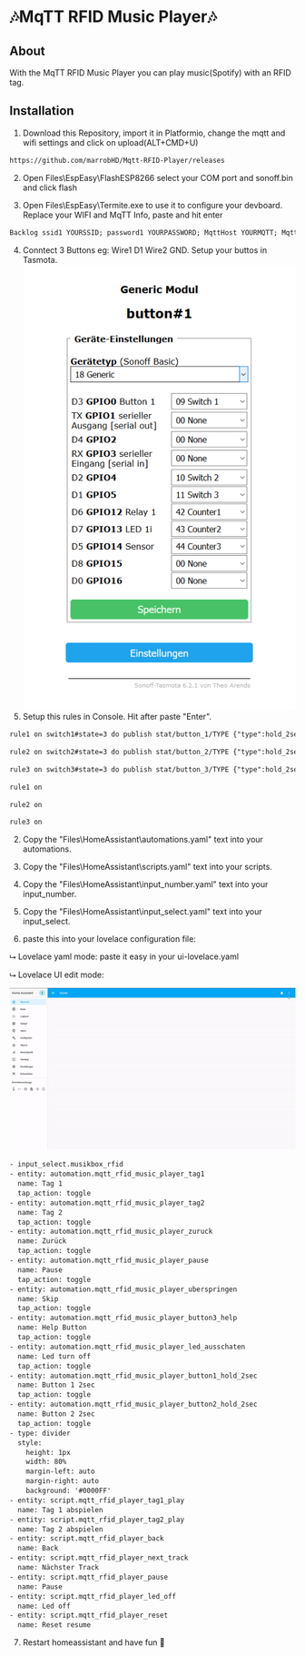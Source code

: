 # 🎶MqTT RFID Music Player🎶
<!-- 🎉 Release of MqttRFIDPlayer 1.0.0 -->
## About

With the MqTT RFID Music Player you can play music(Spotify) with an RFID tag.

## Installation

1. Download this Repository, import it in Platformio, change the mqtt and wifi settings and click on upload(ALT+CMD+U)
```txt
https://github.com/marrobHD/Mqtt-RFID-Player/releases
```
2. Open Files\EspEasy\FlashESP8266 select your COM port and sonoff.bin and click flash

3. Open Files\EspEasy\Termite.exe to use it to configure your devboard. Replace your WIFI and MqTT Info, paste and hit enter
```txt
Backlog ssid1 YOURSSID; password1 YOURPASSWORD; MqttHost YOURMQTT; MqttUser YOURMQTTTUSER; MqttPassword YOURMQTTPASSWORD; MqttPort 1883
```
4. Conntect 3 Buttons eg: Wire1 D1 Wire2 GND. Setup your buttos in Tasmota.
![](Files/Tasmota_config.png)
5. Setup this rules in Console. Hit after paste "Enter".
```txt
rule1 on switch1#state=3 do publish stat/button_1/TYPE {"type":hold_2sec} endon on switch1#state=2 do publish stat/button_1/TYPE {"type":single_press} endon on switch1#state=2 do event setvar1=+1 endon on event#setvar1 do counter %value% endon on event#getvar1 do counter endon on event#setvar1 do publish stat/button_1/log %value% endon on switch1#state=2 do event toggling1=%var1% endon on event#toggling1<1 do event setvar1=0 endon on event#toggling1>0 do event setvar1=0 endon
```
```txt
rule2 on switch2#state=3 do publish stat/button_2/TYPE {"type":hold_2sec} endon on switch2#state=2 do publish stat/button_2/TYPE {"type":single_press} endon on switch2#state=2 do event setvar2=+1 endon on event#setvar2 do counter2 %value% endon on event#getvar2 do counter2 endon on event#setvar2 do publish stat/button_2/log %value% endon on switch2#state=2 do event toggling2=%var2% endon on event#toggling2<1 do event setvar2=0 endon on event#toggling2>0 do event setvar2=0 endon
```
```txt
rule3 on switch3#state=3 do publish stat/button_3/TYPE {"type":hold_2sec} endon on switch3#state=2 do publish stat/button_3/TYPE {"type":single_press} endon on switch3#state=2 do event setvar3=+1 endon on event#setvar3 do counter3 %value% endon on event#getvar3 do counter3 endon on event#setvar3 do publish stat/button_3/log %value% endon on switch3#state=2 do event toggling3=%var3% endon on event#toggling3<1 do event setvar3=0 endon on event#toggling3>0 do event setvar3=0 endon
```
```txt
rule1 on
```
```txt
rule2 on
```
```txt
rule3 on
```
2. Copy the "Files\HomeAssistant\automations.yaml" text into your automations.

3. Copy the "Files\HomeAssistant\scripts.yaml" text into your scripts.

4. Copy the "Files\HomeAssistant\input_number.yaml" text into your input_number.

5. Copy the "Files\HomeAssistant\input_select.yaml" text into your input_select.

6. paste this into your lovelace configuration file:

⮡ Lovelace yaml mode: paste it easy in your ui-lovelace.yaml

⮡ Lovelace UI edit mode:

![](Files/lovelace_edit_ui.gif)
```txt
- input_select.musikbox_rfid
- entity: automation.mqtt_rfid_music_player_tag1
  name: Tag 1
  tap_action: toggle
- entity: automation.mqtt_rfid_music_player_tag2
  name: Tag 2
  tap_action: toggle
- entity: automation.mqtt_rfid_music_player_zuruck
  name: Zurück
  tap_action: toggle
- entity: automation.mqtt_rfid_music_player_pause
  name: Pause
  tap_action: toggle
- entity: automation.mqtt_rfid_music_player_uberspringen
  name: Skip
  tap_action: toggle
- entity: automation.mqtt_rfid_music_player_button3_help
  name: Help Button
  tap_action: toggle
- entity: automation.mqtt_rfid_music_player_led_ausschaten
  name: Led turn off
  tap_action: toggle
- entity: automation.mqtt_rfid_music_player_button1_hold_2sec
  name: Button 1 2sec
  tap_action: toggle
- entity: automation.mqtt_rfid_music_player_button2_hold_2sec
  name: Button 2 2sec
  tap_action: toggle
- type: divider
  style:
    height: 1px
    width: 80%
    margin-left: auto
    margin-right: auto
    background: '#0000FF'
- entity: script.mqtt_rfid_player_tag1_play
  name: Tag 1 abspielen
- entity: script.mqtt_rfid_player_tag2_play
  name: Tag 2 abspielen
- entity: script.mqtt_rfid_player_back
  name: Back
- entity: script.mqtt_rfid_player_next_track
  name: Nächster Track
- entity: script.mqtt_rfid_player_pause
  name: Pause
- entity: script.mqtt_rfid_player_led_off
  name: Led off
- entity: script.mqtt_rfid_player_reset
  name: Reset resume
```

7. Restart homeassistant and have fun 🤖

